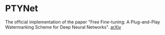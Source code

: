 # PTYNet
The official implementation of the paper "Free Fine-tuning: A Plug-and-Play Watermarking Scheme for Deep Neural Networks". [arXiv]()
